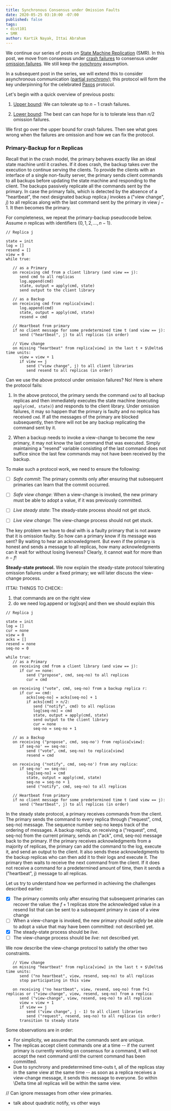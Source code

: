 ```yaml
---
title: Synchronous Consensus under Omission Faults
date: 2020-05-25 03:10:00 -07:00
published: false
tags:
- dist101
- SMR
author: Kartik Nayak, Ittai Abraham
---
```


We continue our series of posts on [State Machine Replication](https://decentralizedthoughts.github.io/2019-10-15-consensus-for-state-machine-replication/) (SMR). In this post, we move from consensus under [crash failures](https://decentralizedthoughts.github.io/2019-11-01-primary-backup/) to consensus under [omission failures](https://decentralizedthoughts.github.io/2019-06-07-modeling-the-adversary/). We still keep the [synchrony](https://decentralizedthoughts.github.io/2019-06-01-2019-5-31-models/) assumption.

In a subsequent post in the series, we will extend this to consider asynchronous communication ([partial synchrony](https://decentralizedthoughts.github.io/2019-06-01-2019-5-31-models/)); this protocol will form the key underpinning for the celebrated [Paxos](https://lamport.azurewebsites.net/pubs/paxos-simple.pdf) protocol.

Let's begin with a quick overview of previous posts:
1. [Upper bound](https://decentralizedthoughts.github.io/2019-11-01-primary-backup/): We can tolerate up to $n-1$ crash failures.

2. [Lower bound](https://decentralizedthoughts.github.io/2019-11-02-primary-backup-for-2-servers-and-omission-failures-is-impossible/): The best can can hope for is to tolerate less than $n/2$ omission failures.

We first go over the upper bound for crash failures. Then see what goes wrong when the failures are omission and how we can fix the protocol.

### Primary-Backup for $n$ Replicas

Recall that in the crash model, the primary behaves exactly like an ideal state machine until it crashes. If it does crash, the backup takes over the execution to continue serving the clients. To provide the clients with an interface of a single non-faulty server, the primary sends client commands to all backups before updating the state machine and responding to the client. The backups passively replicate all the commands sent by the primary. In case the primary fails, which is detected by the absence of a "heartbeat", the next designated backup replica $j$ invokes a ("view change", $j$) to all replicas along with the last command sent by the primary in view $j-1$. It then becomes the primary.

For completeness, we repeat the primary-backup pseudocode below. Assume $n$ replicas with identifiers $\{0,1,2,\dots,n-1\}$.

```
// Replica j

state = init
log = []
resend = []
view = 0
while true:

   // as a Primary
   on receiving cmd from a client library (and view == j):
      send cmd to all replicas
      log.append(cmd)
      state, output = apply(cmd, state)
      send output to the client library
      
   // as a Backup
   on receiving cmd from replica[view]:
      log.append(cmd)
      state, output = apply(cmd, state)
      resend = cmd

   // Heartbeat from primary
   if no client message for some predetermined time t (and view == j):
      send ("heartbeat", j) to all replicas (in order)

   // View change
   on missing "heartbeat" from replica[view] in the last t + $\Delta$ time units:
      view = view + 1
      if view == j
         send ("view change", j) to all client libraries
         send resend to all replicas (in order)
```

Can we use the above protocol under omission failures? No! Here is where the protocol fails:
1. In the above protocol, the primary sends the command `cmd` to all backup replicas and then immediately executes the state machine (executing `apply(cmd, state)`) and responds to the client library. Under omission failures, it may so happen that the primary is faulty and no replica has received `cmd`. If all the messages of the primary are blocked subsequently, then there will not be any backup replicating the command sent by it.

2. When a backup needs to invoke a view-change to become the new primary, it may not know the last command that was executed. Simply maintaining a "resend" variable consisting of the last command does not suffice since the last few commands may not have been received by the backup.

To make such a protocol work, we need to ensure the following:
- [ ] *Safe commit*: The primary commits only after ensuring that subsequent primaries can learn that the commit occurred.
- [ ] *Safe view change*: When a view-change is invoked, the new primary must be able to adopt a value, if it was previously committed.
- [ ] *Live steady state*: The steady-state process should not get stuck.
- [ ] *Live view change*: The view-change process should not get stuck.


The key problem we have to deal with is a faulty primary  that is not aware that it is omission faulty. So how can a primary know if its message was sent? By waiting to hear an acknowledgment. But even if the primary is honest and sends a message to all replicas, how many acknowledgments can it wait for without losing liveness? Clearly, it cannot wait for more than $n-f$!

**Steady-state protocol.** We now explain the steady-state protocol tolerating omission failures under a fixed primary; we will later discuss the view-change process.


ITTAI: THINGS TO CHECK::
1. that commands are on the right view
2. do we need log.append or log[sqn] and then we should explain this


```
// Replica j

state = init
log = []
cur = none
view = 0
acks = []
resend = none
seq-no = 0

while true:
   // as a Primary
   on receiving cmd from a client library (and view == j):
      if cur == none:
         send ("propose", cmd, seq-no) to all replicas
         cur = cmd

   on receiving ("vote", cmd, seq-no) from a backup replica r:
      if cur == cmd:
         acks[seq-no] = acks[seq-no] + 1
         if acks[cmd] > n/2:
            send ("notify", cmd) to all replicas
            log[seq-no] = cmd
            state, output = apply(cmd, state)
            send output to the client library
            cur = none
            seq-no = seq-no + 1
  
   // as a Backup
   on receiving ("propose", cmd, seq-no') from replica[view]:
      if seq-no' == seq-no:
         send ("vote", cmd, seq-no) to replica[view]
         resend = cmd

   on receiving ("notify", cmd, seq-no') from any replica:
      if seq-no' == seq-no:
         log[seq-no] = cmd
         state, output = apply(cmd, state)
         seq-no = seq-no + 1
         send ("notify", cmd, seq-no) to all replicas

   // Heartbeat from primary
   if no client message for some predetermined time t (and view == j):
      send ("heartbeat", j) to all replicas (in order)
```

In the steady state protocol, a primary receives commands from the client. The primary sends the command to every replica through ("request", cmd, seq-no) message. The sequence number seq-no keeps track of the ordering of messages. A backup replica, on receiving a ("request", cmd, seq-no) from the current primary, sends an ("ack", cmd, seq-no) message back to the primary. If the primary receives acknowledgments from a majority of replicas, the primary can add the command to the log, execute it, and send an output to the client. It also sends these acknowledgments to the backup replicas who can then add it to their logs and execute it. The primary then waits to receive the next command from the client. If it does not receive a command for a predetermined amount of time, then it sends a ("heartbeat", j) message to all replicas.

Let us try to understand how we performed in achieving the challenges described earlier:

- [x] The primary commits only after ensuring that subsequent primaries can recover the value: the $f+1$ replicas store the acknowledged value in a resend list that can be sent to a subsequent primary in case of a view change
- [ ] When a view-change is invoked, the new primary should *safely* be able to adopt a value that may have been committed: not described yet.
- [x] The steady-state process should be *live*.
- [ ] The view-change process should be *live*: not described yet.

We now describe the view-change protocol to satisfy the other two constraints.

```
   // View change
   on missing "heartbeat" from replica[view] in the last t + $\Delta$ time units:
      send ("no heartbeat", view, resend, seq-no) to all replicas
      stop participating in this view

   on receiving ("no heartbeat", view, resend, seq-no) from f+1 replicas or ("view-change", view, resend, seq-no) from a replica:
      send ("view-change", view, resend, seq-no) to all replicas
      view = view + 1
      if view == j
         send ("view change", j - 1) to all client libraries
         send ("request", resend, seq-no) to all replicas (in order)
      transition to steady state
```


Some observations are in order:
- For simplicity, we assume that the commands sent are unique.
- The replicas accept client commands one at a time -- if the current primary is currently working on consensus for a command, it will not accept the next command until the current command has been committed.
- Due to synchrony and predetermined time-outs t, all of the replicas stay in the same view at the same time -- as soon as a replica receives a view-change message, it sends this message to everyone. So within \Delta time all replicas will be within the same view.


// Can ignore messages from other view primaries.

* talk about quadratic notify, vs other ways
